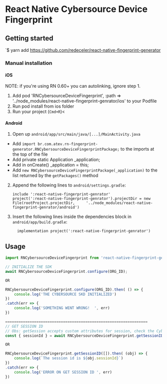 
# React Native Cybersource Device Fingerprint

## Getting started

`$ yarn add https://github.com/redeceler/react-native-fingerprint-generator

### Manual installation


#### iOS

NOTE: if you're using RN 0.60+ you can autolinking, ignore step 1.

1. Add pod 'RNCybersourceDeviceFingerprint', :path => '../node_modules/react-native-fingerprint-genrator/ios' to your Podfile
2. Run pod install from ios folder
3. Run your project (`Cmd+R`)<

#### Android

1. Open up `android/app/src/main/java/[...]/MainActivity.java`
  - Add `import br.com.atev.rn-fingerprint-generator.RNCybersourceDeviceFingerprintPackage;` to the imports at the top of the file
  - Add private static Application _application;
  - Add in onCreate() _application = this;
  - Add `new RNCybersourceDeviceFingerprintPackage(_application)` to the list returned by the `getPackages()` method
2. Append the following lines to `android/settings.gradle`:
  	```
  	include ':react-native-fingerprint-genrator'
  	project(':react-native-fingerprint-genrator').projectDir = new File(rootProject.projectDir, 	'../node_modules/react-native-fingerprint-genrator/android')
  	```
3. Insert the following lines inside the dependencies block in `android/app/build.gradle`:
  	```
      implementation project(':react-native-fingerprint-genrator')
  	```


## Usage
```javascript
import RNCybersourceDeviceFingerprint from 'react-native-fingerprint-genrator'

// INITIALIZE THE SDK
await RNCybersourceDeviceFingerprint.configure(ORG_ID);

OR

RNCybersourceDeviceFingerprint.configure(ORG_ID).then( () => {
	console.log('THE CYBERSOURCE SKD INITIALIZED')
})
.catch(err => {
	console.log('SOMETHING WENT WRONG!  ', err)
})

================================================================ 
// GET SESSION ID
// Obs: getSession accepts custom attributes for session, check the Cybersource SDK documentation
const { sessionId } = await RNCybersourceDeviceFingerprint.getSessionID([]);

OR 

RNCybersourceDeviceFingerprint.getSessionID([]).then( (obj) => {
	console.log(`The session id is ${obj.sessionId}`)
})
.catch(err => {
	console.log('ERROR ON GET SESSION ID ', err)
})

```
  
